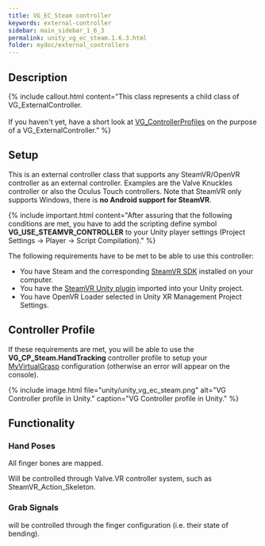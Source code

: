 ```yaml
---
title: VG_EC_Steam controller
keywords: external-controller
sidebar: main_sidebar_1_6_3
permalink: unity_vg_ec_steam.1.6.3.html
folder: mydoc/external_controllers
---
```


## Description 

{% include callout.html content="This class represents a child class of VG_ExternalController.<br><br> If you haven't yet, have a short look at [VG_ControllerProfiles](unity_component_vgcontrollerprofile.1.6.3.html) on the purpose of a VG_ExternalController." %}

## Setup 

This is an external controller class that supports any SteamVR/OpenVR controller as an external controller. Examples are the Valve Knuckles controller or also the Oculus Touch controllers. Note that SteamVR only supports Windows, there is **no Android support for SteamVR**.

{% include important.html content="After assuring that the following conditions are met, you have to add the scripting define symbol **VG_USE_STEAMVR_CONTROLLER** to your Unity player settings (Project Settings → Player → Script Compilation)." %}

The following requirements have to be met to be able to use this controller:

 * You have Steam and the corresponding [SteamVR SDK](https://store.steampowered.com/app/250820/SteamVR/) installed on your computer.
 * You have the [SteamVR Unity plugin](https://assetstore.unity.com/packages/tools/integration/steamvr-plugin-32647) imported into your Unity project.
 * You have OpenVR Loader selected in Unity XR Management Project Settings.

## Controller Profile

If these requirements are met, you will be able to use the **VG_CP_Steam.HandTracking** controller profile to setup your [MyVirtualGrasp](unity_component_myvirtualgrasp.1.6.3.html#profile) configuration (otherwise an error will appear on the console).

{% include image.html file="unity/unity_vg_ec_steam.png" alt="VG Controller profile in Unity." caption="VG Controller profile in Unity." %}

## Functionality

### Hand Poses
All finger bones are mapped.

Will be controlled through Valve.VR controller system, such as SteamVR_Action_Skeleton.

### Grab Signals
will be controlled through the finger configuration (i.e. their state of bending).
